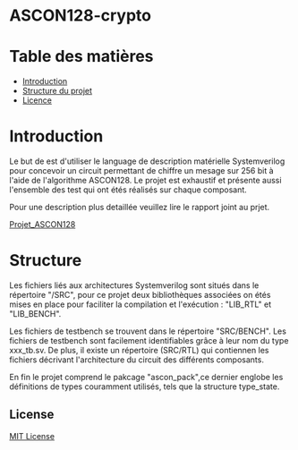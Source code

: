 # ASCON128-crypto

# Table des matières
 - [Introduction](#introduction)
 - [Structure du projet](#structure-du-projet)
 - [Licence](licence)

# Introduction
Le but de est d'utiliser le language de description matérielle Systemverilog pour concevoir un circuit 
permettant de chiffre un mesage sur 256 bit à l'aide de l'algorithme ASCON128.
Le projet est exhaustif et présente aussi l'ensemble des test qui ont étés réalisés sur chaque composant.

Pour une description plus detaillée veuillez lire le rapport joint au prjet.

[Projet_ASCON128](./Rapport.pdf)

# Structure
Les fichiers liés aux architectures Systemverilog sont situés dans le répertoire "/SRC",
pour ce projet deux bibliothèques associées on étés mises en place pour faciliter la compilation
et l'exécution : "LIB_RTL" et "LIB_BENCH".

Les fichiers de testbench se trouvent dans le répertoire "SRC/BENCH". Les fichiers de
testbench sont facilement identifiables grâce à leur nom du type xxx_tb.sv.
De plus, il existe un répertoire (SRC/RTL) qui contiennen les fichiers décrivant l'architecture
du circuit des différents composants.

En fin le projet comprend le pakcage "ascon_pack",ce dernier englobe les définitions de
types couramment utilisés, tels que la structure type_state.

## License
[MIT License](LICENSE)
